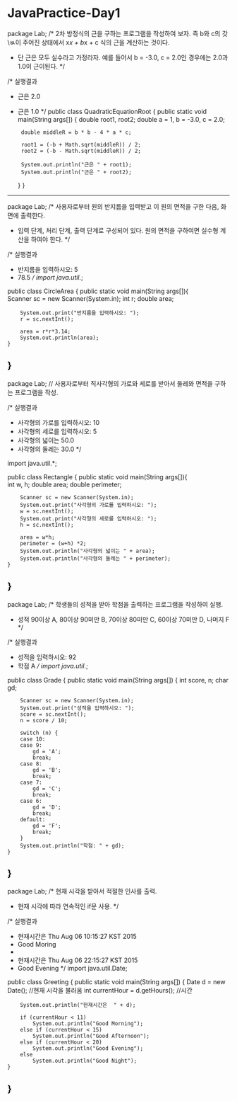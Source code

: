 # JavaPractice-Day1

package Lab;
/* 2차 방정식의 근을 구하는 프로그램을 작성하여 보자. 즉 b와 c의 갓\ㅄ이 주어진 상태에서 x*x + b*x + c 식의 근을 계산하는 것이다. 
 * 단 근은 모두 실수라고 가정라자. 예를 들어서 b = -3.0, c = 2.0인 경우에는 2.0과 1.0이 근이된다. */

/* 실행결과 
 * 근은 2.0
 * 근은 1.0 */
public class QuadraticEquationRoot {
	public static void main(String args[]) {
		double root1, root2;
		double a = 1, b = -3.0, c = 2.0;

		double middleR = b * b - 4 * a * c;

		root1 = (-b + Math.sqrt(middleR)) / 2;
		root2 = (-b - Math.sqrt(middleR)) / 2;

		System.out.println("근은 " + root1);
		System.out.println("근은 " + root2);
	}
}
-------------------------------------------------------------------------------------------------------------------------------
package Lab;
/* 사용자로부터 원의 반지름을 입력받고 이 원의 면적을 구한 다음, 화면에 출력한다.
 * 입력 단계, 처리 단계, 출력 단계로 구성되어 있다. 원의 면적을 구하여면 실수형 계산을 하여야 한다. */

/* 실행결과
 * 반지름을 입력하시오: 5
 * 78.5 */
import java.util.*;

public class CircleArea {
	public static void main(String args[]){		
		Scanner sc = new Scanner(System.in);
		int r;
		double area;
		
		System.out.print("반지름을 입력하시오: ");
		r = sc.nextInt();
		
		area = r*r*3.14;
		System.out.println(area);
	}
}
------------------------------------------------------------------------------------------------------------------------------------
package Lab;
// 사용자로부터 직사각형의 가로와 세로를 받아서 둘레와 면적을 구하는 프로그램을 작성.

/* 실행결과
 * 사각형의 가로를 입력하시오: 10
 * 사각형의 세로를 입력하시오: 5
 * 사각형의 넓이는 50.0
 * 사각형의 둘레는 30.0 */

import java.util.*;

public class Rectangle {
	public static void main(String args[]){		
		int w, h;
		double area;
		double perimeter;
		
		Scanner sc = new Scanner(System.in);
		System.out.print("사각형의 가로를 입력하시오: ");
		w = sc.nextInt();
		System.out.print("사각형의 세로를 입력하시오: ");
		h = sc.nextInt();
		
		area = w*h;
		perimeter = (w+h) *2;
		System.out.println("사각형의 넓이는 " + area);
		System.out.println("사각형의 둘레는 " + perimeter);
	}
}
----------------------------------------------------------------------------------------------------------------------------------
package Lab;
/* 학생들의 성적을 받아 학점을 출력하는 프로그램을 작성하여 실행.
 * 성적 90이상 A, 80이상 90미만 B, 70이상 80미만 C, 60이상 70미만 D, 나머지 F */

/* 실행결과
 * 성적을 입력하시오: 92
 * 학점 A */
import java.util.*;

public class Grade {
	public static void main(String args[]) {
		int score, n;
		char gd;

		Scanner sc = new Scanner(System.in);
		System.out.print("성적을 입력하시오: ");
		score = sc.nextInt();
		n = score / 10;
		
		switch (n) {
		case 10:
		case 9:
			gd = 'A';
			break;
		case 8:
			gd = 'B';
			break;
		case 7:
			gd = 'C';
			break;
		case 6:
			gd = 'D';
			break;
		default:
			gd = 'F';
			break;
		}
		System.out.println("학점: " + gd);
	}
}
------------------------------------------------------------------------------------------------------------------------------------
package Lab;
/* 현재 시각을 받아서 적절한 인사를 출력.
 * 현재 시각에 따라 연속적인 if문 사용. */

/* 실행결과
 * 현재시간은 Thu Aug 06 10:15:27 KST 2015
 * Good Moring
 * 
 * 현재시간은 Thu Aug 06 22:15:27 KST 2015
 * Good Evening */
import java.util.Date;

public class Greeting {
	public static void main(String args[]) {
		Date d = new Date(); //현재 시각을 불러옴
		int currentHour = d.getHours(); //시간

		System.out.println("현재시간은  " + d);

		if (currentHour < 11)
			System.out.println("Good Morning");
		else if (currentHour < 15)
			System.out.println("Good Afternoon");
		else if (currentHour < 20)
			System.out.println("Good Evening");
		else
			System.out.println("Good Night");
	}
}
------------------------------------------------------------------------------------------------------------------------------------
